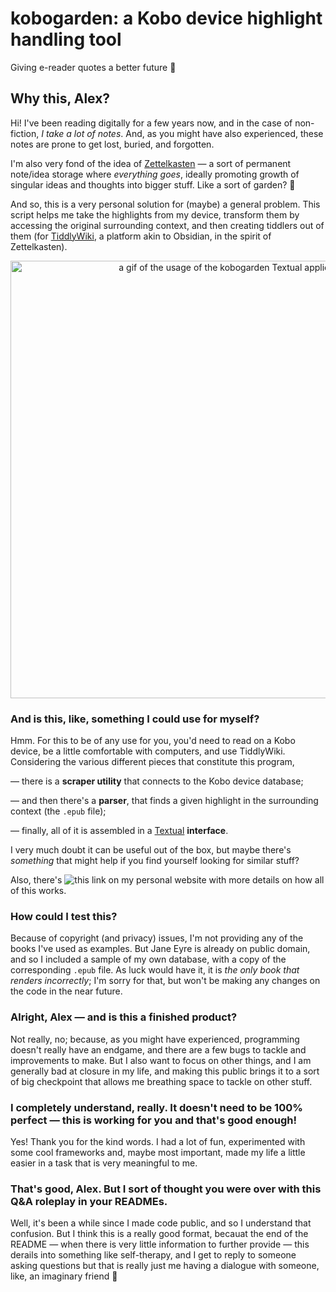 
<h1>kobogarden: a Kobo device highlight handling tool</h1> 

Giving e-reader quotes a better future 🌳

## Why this, Alex?

Hi! I've been reading digitally for a few years now, and in the case of non-fiction, *I take a lot of notes*. And, as you might have also experienced, these notes are prone to get lost, buried, and forgotten. 

I'm also very fond of the idea of [Zettelkasten](https://zettelkasten.de/posts/overview/) — a sort of permanent note/idea storage where *everything goes*, ideally promoting growth of singular ideas and thoughts into bigger stuff. Like a sort of garden? 🌻

And so, this is a very personal solution for (maybe) a general problem. This script helps me take the highlights from my device, transform them by accessing the original surrounding context, and then creating tiddlers out of them (for [TiddlyWiki](https://tiddlywiki.com/), a platform akin to Obsidian, in the spirit of Zettelkasten).

<p align="center">

<img src="https://sbsbsb.sbs/images/kobogarden.gif" alt="a gif of the usage of the kobogarden Textual application" width="700"/>
</p>

### And is this, like, something I could use for myself?

Hmm. For this to be of any use for you, you'd need to read on a Kobo device, be a little comfortable with computers, and use TiddlyWiki. Considering the various different pieces that constitute this program,

— there is a **scraper utility** that connects to the Kobo device database;

— and then there's a **parser**, that finds a given highlight in the surrounding context (the `.epub` file);

— finally, all of it is assembled in a [Textual](https://www.textualize.io/) **interface**.

I very much doubt it can be useful out of the box, but maybe there's *something* that might help if you find yourself looking for similar stuff?

Also, there's ![this link](https://sbsbsb.sbs/kobogarden) on my personal website with more details on how all of this works.

### How could I test this?

Because of copyright (and privacy) issues, I'm not providing any of the books I've used as examples. But Jane Eyre is already on public domain, and so I included a sample of my own database, with a copy of the corresponding `.epub` file. As luck would have it, it is *the only book that renders incorrectly*; I'm sorry for that, but won't be making any changes on the code in the near future.

### Alright, Alex — and is this a finished product?

Not really, no; because, as you might have experienced, programming doesn't really have an endgame, and there are a few bugs to tackle and improvements to make. But I also want to focus on other things, and I am generally bad at closure in my life, and making this public brings it to a sort of big checkpoint that allows me breathing space to tackle on other stuff.

### I completely understand, really. It doesn't need to be 100% perfect — this is working for you and that's good enough!

Yes! Thank you for the kind words. I had a lot of fun, experimented with some cool frameworks and, maybe most important, made my life a little easier in a task that is very meaningful to me.

### That's good, Alex. But I sort of thought you were over with this Q&A roleplay in your READMEs.

Well, it's been a while since I made code public, and so I understand that confusion. But I think this is a really good format, becauat the end of the README — when there is very little information to further provide — this derails into something like self-therapy, and I get to reply to someone asking questions but that is really just me having a dialogue with someone, like, an imaginary friend 🧸
